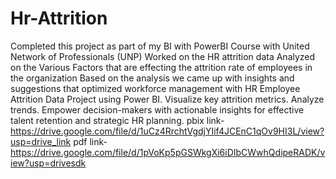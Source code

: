 # Hr-Attrition
Completed this project as part of my BI with PowerBI Course with United Network of Professionals (UNP)
Worked on the HR attrition data 
Analyzed on the Various Factors that are effecting the attrition rate of employees in the organization
Based on  the analysis we came up with insights and suggestions that optimized workforce management with HR Employee Attrition Data Project using Power BI.
 Visualize key attrition metrics.
 Analyze trends. 
Empower decision-makers with actionable insights for effective talent retention and strategic HR planning.
pbix link-https://drive.google.com/file/d/1uCz4RrchtVgdjYIif4JCEnC1qOv9HI3L/view?usp=drive_link
pdf link-https://drive.google.com/file/d/1pVoKp5pGSWkgXi6iDIbCWwhQdipeRADK/view?usp=drivesdk
